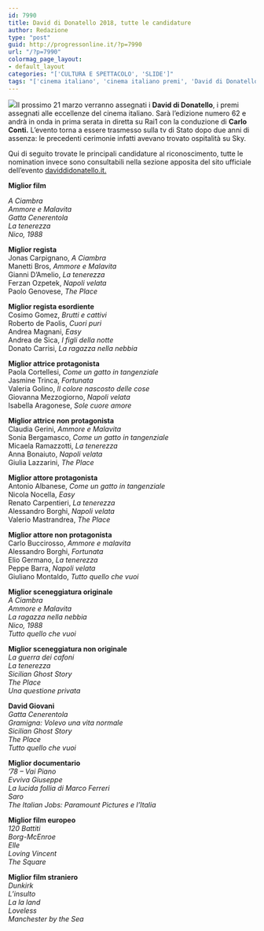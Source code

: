 ```yaml
---
id: 7990
title: David di Donatello 2018, tutte le candidature
author: Redazione
type: "post"
guid: http://progressonline.it/?p=7990
url: "/?p=7990"
colormag_page_layout:
- default_layout
categories: "['CULTURA E SPETTACOLO', 'SLIDE']"
tags: "['cinema italiano', 'cinema italiano premi', 'David di Donatello', 'David di Donatello candidature', 'David di Donatello Nomination', 'diretta david di donatello']"
---
```


![](https://progressonline.it/wp-content/uploads/2018/02/DavidLogo-300x188.png)Il prossimo 21 marzo verranno assegnati i **David di Donatello**, i premi assegnati alle eccellenze del cinema italiano. Sarà l’edizione numero 62 e andrà in onda in prima serata in diretta su Rai1 con la conduzione di **Carlo Conti.** L’evento torna a essere trasmesso sulla tv di Stato dopo due anni di assenza: le precedenti cerimonie infatti avevano trovato ospitalità su Sky.

Qui di seguito trovate le principali candidature al riconoscimento, tutte le nomination invece sono consultabili nella sezione apposita del sito ufficiale dell’evento [daviddidonatello.it.](https://www.daviddidonatello.it/serata/)

**Miglior film**

*A Ciambra*  
*Ammore e Malavita*  
*Gatta Cenerentola*  
*La tenerezza*  
*Nico, 1988*

**Miglior regista**  
Jonas Carpignano, *A Ciambra*  
Manetti Bros, *Ammore e Malavita*  
Gianni D’Amelio, *La tenerezza*  
Ferzan Ozpetek, *Napoli velata*  
Paolo Genovese, *The Place*

**Miglior regista esordiente**  
Cosimo Gomez, *Brutti e cattivi*  
Roberto de Paolis, *Cuori puri*  
Andrea Magnani, *Easy*  
Andrea de Sica, *I figli della notte*  
Donato Carrisi, *La ragazza nella nebbia*

**Miglior attrice protagonista**  
Paola Cortellesi, *Come un gatto in tangenziale*  
Jasmine Trinca, *Fortunata*  
Valeria Golino, *Il colore nascosto delle cose*  
Giovanna Mezzogiorno, *Napoli velata*  
Isabella Aragonese, *Sole cuore amore*

**Miglior attrice non protagonista**  
Claudia Gerini, *Ammore e Malavita*  
Sonia Bergamasco, *Come un gatto in tangenziale*  
Micaela Ramazzotti, *La tenerezza*  
Anna Bonaiuto, *Napoli velata*  
Giulia Lazzarini, *The Place*

**Miglior attore protagonista**  
Antonio Albanese, *Come un gatto in tangenziale*  
Nicola Nocella, *Easy*  
Renato Carpentieri, *La tenerezza*  
Alessandro Borghi, *Napoli velata*  
Valerio Mastrandrea, *The Place*

**Miglior attore non protagonista**  
Carlo Buccirosso, *Ammore e malavita*  
Alessandro Borghi, *Fortunata*  
Elio Germano, *La tenerezza*  
Peppe Barra, *Napoli velata*  
Giuliano Montaldo, *Tutto quello che vuoi*

**Miglior sceneggiatura originale**  
*A Ciambra*  
*Ammore e Malavita*  
*La ragazza nella nebbia*  
*Nico, 1988*  
*Tutto quello che vuoi*

**Miglior sceneggiatura non originale**  
*La guerra dei cafoni*  
*La tenerezza*  
*Sicilian Ghost Story*  
*The Place*  
*Una questione privata*

**David Giovani**  
*Gatta Cenerentola*  
*Gramigna: Volevo una vita normale*  
*Sicilian Ghost Story*  
*The Place*  
*Tutto quello che vuoi*

**Miglior documentario**  
*’78 – Vai Piano*  
*Evviva Giuseppe*  
*La lucida follia di Marco Ferreri*  
*Saro*  
*The Italian Jobs: Paramount Pictures e l’Italia*

**Miglior film europeo**  
*120 Battiti*  
*Borg-McEnroe*  
*Elle*  
*Loving Vincent*  
*The Square*

**Miglior film straniero**  
*Dunkirk*  
*L’insulto*  
*La la land*  
*Loveless*  
*Manchester by the Sea*